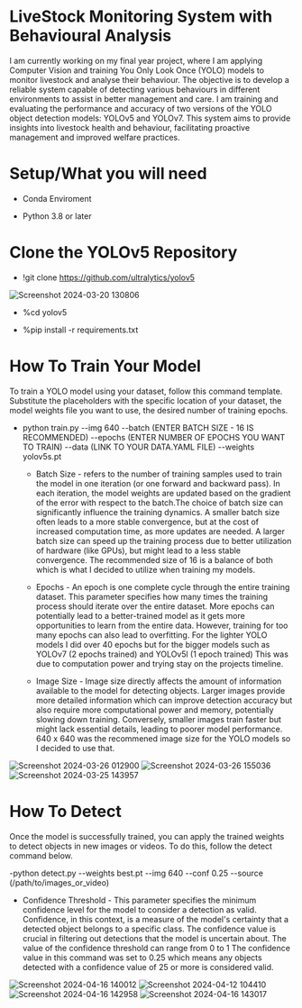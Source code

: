 # LiveStock Monitoring System with Behavioural Analysis

I am currently working on my final year project, where I am applying Computer Vision and training You Only Look Once (YOLO) models to monitor livestock and analyse their behaviour. The objective is to develop a reliable system capable of detecting various behaviours in different environments to assist in better management and care. I am training and evaluating the performance and accuracy of two versions of the YOLO object detection models: YOLOv5 and YOLOv7. This system aims to provide insights into livestock health and behaviour, facilitating proactive management and improved welfare practices.

# Setup/What you will need
- Conda Enviroment

- Python 3.8 or later

# Clone the YOLOv5 Repository

- !git clone https://github.com/ultralytics/yolov5

![Screenshot 2024-03-20 130806](https://github.com/MarkConnolly1/Livestock-Monitoring/assets/121117520/f7ec5eef-2219-4ece-a2e4-ac917fdb0ce5)

- %cd yolov5
  
- %pip install -r requirements.txt
  
# How To Train Your Model

To train a YOLO model using your dataset, follow this command template. Substitute the placeholders with the specific location of your dataset, the model weights file you want to use, the desired number of training epochs.

- python train.py --img 640 --batch (ENTER BATCH SIZE - 16 IS RECOMMENDED) --epochs (ENTER NUMBER OF EPOCHS YOU WANT TO TRAIN) --data (LINK TO YOUR DATA.YAML FILE) --weights yolov5s.pt

  - Batch Size - refers to the number of training samples used to train the model in one iteration (or one forward and backward pass). In each iteration, the model weights are updated based on the gradient of the error with respect to the batch.The choice of batch size can significantly influence the training dynamics. A smaller batch size often leads to a more stable convergence, but at the cost of increased computation time, as more updates are needed. A larger batch size can speed up the training process due to better utilization of hardware (like GPUs), but might lead to a less stable convergence. The recommended size of 16 is a balance of both which is what I decided to utilize when training my models.
    
  - Epochs - An epoch is one complete cycle through the entire training dataset. This parameter specifies how many times the training process should iterate over the entire dataset. More epochs can potentially lead to a better-trained model as it gets more opportunities to learn from the entire data. However, training for too many epochs can also lead to overfitting. For the lighter YOLO models I did over 40 epochs but for the bigger models such as YOLOv7 (2 epochs trained) and YOLOv5l (1 epoch trained) This was due to computation power and trying stay on the projects timeline.
 
  -  Image Size -  Image size directly affects the amount of information available to the model for detecting objects. Larger images provide more detailed information which can improve detection accuracy but also require more computational power and memory, potentially slowing down training. Conversely, smaller images train faster but might lack essential details, leading to poorer model performance. 640 x 640 was the recommened image size for the YOLO models so I decided to use that.

  
![Screenshot 2024-03-26 012900](https://github.com/MarkConnolly1/Livestock-Monitoring/assets/121117520/8b07f791-789e-4e75-b53f-220ea33a605d)
![Screenshot 2024-03-26 155036](https://github.com/MarkConnolly1/Livestock-Monitoring/assets/121117520/c21814eb-e7fd-47eb-a5ad-511a5aca99ea)
![Screenshot 2024-03-25 143957](https://github.com/MarkConnolly1/Livestock-Monitoring/assets/121117520/2f9ab945-13ba-4877-97ac-bc95f8eaa0cd)


# How To Detect
Once the model is successfully trained, you can apply the trained weights to detect objects in new images or videos. To do this, follow the detect command below.

-python detect.py --weights best.pt --img 640 --conf 0.25 --source (/path/to/images_or_video)

  - Confidence Threshold - This parameter specifies the minimum confidence level for the model to consider a detection as valid. Confidence, in this context, is a measure of the model's certainty that a detected object belongs to a specific class. The confidence value is crucial in filtering out detections that the model is uncertain about. The value of the confidence threshold can range from 0 to 1 The confidence value in this command was set to 0.25  which means any objects detected with a confidence value of 25 or more is considered valid.

![Screenshot 2024-04-16 140012](https://github.com/MarkConnolly1/Livestock-Monitoring/assets/121117520/6211afe9-7333-458c-8ff4-85af7a7023c0)
![Screenshot 2024-04-12 104410](https://github.com/MarkConnolly1/Livestock-Monitoring/assets/121117520/0f169071-4416-44a6-9ab0-c43478faee32)
![Screenshot 2024-04-16 142958](https://github.com/MarkConnolly1/Livestock-Monitoring/assets/121117520/cab8721e-53c1-4b0d-a08e-e003a65beec6)
![Screenshot 2024-04-16 143017](https://github.com/MarkConnolly1/Livestock-Monitoring/assets/121117520/2c61d4c5-e1b1-499e-9459-b875d96b29be)


